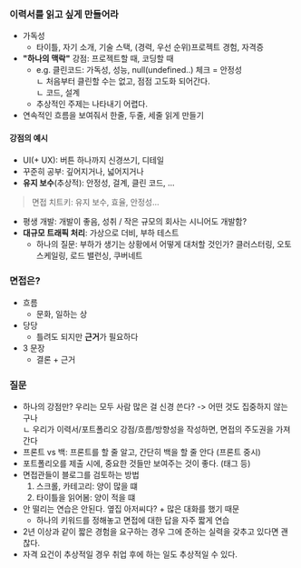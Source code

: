 ### 이력서를 읽고 싶게 만들어라
- 가독성
    - 타이틀, 자기 소개, 기술 스택, (경력, 우선 순위)프로젝트 경험, 자격증
- **"하나의 맥락"** 강점: 프로젝트할 때, 코딩할 때
    - e.g. 클린코드: 가독성, 성능, null(undefined..) 체크 = 안정성  
    ㄴ 처음부터 클린할 수는 없고, 점점 고도화 되어간다.  
    ㄴ 코드, 설계  
    - 추상적인 주제는 나타내기 어렵다.  
- 연속적인 흐름을 보여줘서 한줄, 두줄, 세줄 읽게 만들기
#### 강점의 예시
- UI(+ UX): 버튼 하나까지 신경쓰기, 디테일
- 꾸준히 공부: 깊어지거나, 넓어지거나
- **유지 보수**(추상적): 안정성, 걸계, 클린 코드, ...
> 면접 치트키: 유지 보수, 효율, 안정성... 
- 평생 개발: 개발이 좋음, 성취 / 작은 규모의 회사는 시니어도 개발함?
- **대규모 트래픽 처리**: 가상으로 더비, 부하 테스트
    - 하나의 질문: 부하가 생기는 상황에서 어떻게 대처할 것인가? 클러스터링, 오토 스케일링, 로드 밸런싱, 쿠버네트

### 면접은?
- 흐름
    - 문화, 일하는 상
- 당당
    - 틀려도 되지만 **근거**가 필요하다
- 3 문장 
    - 결론 + 근거

### 질문
- 하나의 강점만?
우리는 모두 사람 많은 걸 신경 쓴다? -> 어떤 것도 집중하지 않는구나  
ㄴ 우리가 이력서/포트폴리오 강점/흐름/방향성을 작성하면, 면접의 주도권을 가져간다
- 프론트 vs 백: 프론트를 할 줄 알고, 간단히 백을 할 줄 안다 (프론트 중시)
- 포트폴리오를 제출 시에, 중요한 것들만 보여주는 것이 좋다. (태그 등)
- 면접관들이 블로그를 검토하는 방법
    1. 스크롤, 카테고리: 양이 많을 떄
    2. 타이틀을 읽어봄: 양이 적을 떄
- 안 떨리는 연습은 안된다. 옆집 아저씨다? + 많은 대화를 했기 때문
    - 하나의 키워드를 정해놓고 면접에 대한 답을 자주 짧게 연습
- 2년 이상과 같이 짧은 경험을 요구하는 경우 그에 준하는 실력을 갖추고 있다면 괜찮다.
- 자격 요건이 추상적일 경우 취업 후에 하는 일도 추상적일 수 있다.